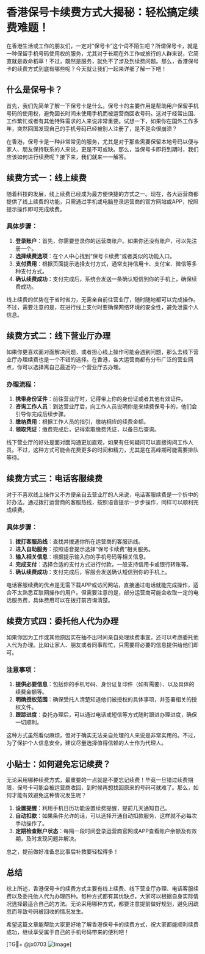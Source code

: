 # 香港保号卡续费方式大揭秘：轻松搞定续费难题！

在香港生活或工作的朋友们，一定对“保号卡”这个词不陌生吧？所谓保号卡，就是一种保留手机号码使用权的服务，尤其对于长期在外工作或旅行的人群来说，它简直就是救命稻草！不过，既然是服务，就免不了涉及到续费问题。那么，香港保号卡的续费方式到底有哪些呢？今天就让我们一起来详细了解一下吧！

## 什么是保号卡？

首先，我们先简单了解一下保号卡是什么。保号卡的主要作用是帮助用户保留手机号码的使用权，避免因长时间未使用手机而被运营商回收号码。这对于经常出国、工作繁忙或者有其他特殊需求的人来说非常重要。试想一下，如果你在国外工作多年，突然回国发现自己的手机号码已经被别人注册了，是不是会很崩溃？

在香港，保号卡是一种非常常见的服务，尤其是对于那些需要保留本地号码以便与家人、朋友保持联系的人来说，更是不可或缺。那么，当保号卡即将到期时，我们应该如何进行续费呢？接下来，我们就来一一解答。

## 续费方式一：线上续费

随着科技的发展，线上续费已经成为最方便快捷的方式之一。现在，各大运营商都提供了线上续费的功能，只需通过手机或电脑登录运营商的官方网站或APP，按照提示操作即可完成续费。

### 具体步骤：

1. **登录账户**：首先，你需要登录你的运营商账户。如果你还没有账户，可以先注册一个。
2. **选择续费选项**：在个人中心找到“保号卡续费”或者类似的功能入口。
3. **支付费用**：根据页面提示选择支付方式，通常支持信用卡、支付宝、微信等多种支付方式。
4. **确认续费成功**：支付完成后，系统会发送一条确认短信到你的手机上，确保续费成功。

线上续费的优势在于省时省力，无需亲自前往营业厅，随时随地都可以完成操作。不过，需要注意的是，在进行线上支付时要确保网络环境的安全性，避免泄露个人信息。

## 续费方式二：线下营业厅办理

如果你更喜欢面对面解决问题，或者担心线上操作可能会遇到问题，那么去线下营业厅办理续费也是一个不错的选择。在香港，各大运营商都有分布广泛的营业网点，你可以选择离自己最近的一个营业厅去办理。

### 办理流程：

1. **携带身份证件**：前往营业厅时，记得带上你的身份证或者其他有效证件。
2. **咨询工作人员**：到达营业厅后，向工作人员说明你是来续费保号卡的，他们会引导你完成后续步骤。
3. **缴纳费用**：根据工作人员的指引，缴纳相应的续费金额。
4. **领取凭证**：缴费完成后，记得索取缴费凭证，以备日后查询。

线下营业厅的好处是面对面沟通更加直观，如果有任何疑问可以直接询问工作人员。不过，这种方式可能会花费更多的时间和精力，尤其是在高峰期可能需要排队等待。

## 续费方式三：电话客服续费

对于不喜欢线上操作又不方便亲自去营业厅的人来说，电话客服续费是一个折中的好办法。通过拨打运营商的客服热线，按照语音提示一步步操作，同样可以顺利完成续费。

### 具体步骤：

1. **拨打客服热线**：查找并拨通你所在运营商的客服热线。
2. **进入自助服务**：按照语音提示选择“保号卡续费”相关服务。
3. **输入相关信息**：根据提示输入你的手机号码等相关信息。
4. **完成支付**：选择合适的支付方式进行付款，一般支持信用卡或银行转账等。
5. **确认续费成功**：支付完成后，客服会发送确认短信到你的手机上。

电话客服续费的优点是无需下载APP或访问网站，直接通过电话就能完成操作，适合不太熟悉互联网操作的用户。但需要注意的是，部分运营商可能会收取一定的电话服务费，具体费用可以在拨打前咨询清楚。

## 续费方式四：委托他人代为办理

如果你因为工作或其他原因实在抽不出时间亲自处理续费事宜，还可以考虑委托他人代为办理。比如让家人、朋友或者同事帮忙，只需要将必要的信息提供给他们即可。

### 注意事项：

1. **提供必要信息**：包括你的手机号码、身份证复印件（如有需要）、以及具体的续费金额等。
2. **明确授权范围**：确保受托人清楚知道他们被授权的具体事项，并签署相关的授权文件。
3. **跟踪进度**：委托办理后，可以通过电话或短信等方式随时跟进办理进度，确保一切顺利。

这种方式虽然看似麻烦，但对于确实无法亲自处理的人来说是非常实用的。不过，为了保护个人信息安全，建议尽量选择值得信赖的人士作为代理人。

## 小贴士：如何避免忘记续费？

无论采用哪种续费方式，最重要的一点就是不要忘记续费！毕竟一旦错过续费期限，保号卡可能会被运营商收回，到时候再想找回原来的号码可就难了。那么，如何才能有效避免这种情况发生呢？

1. **设置提醒**：利用手机日历功能设置续费提醒，提前几天通知自己。
2. **自动扣款**：如果条件允许的话，可以选择开通自动扣款服务，这样就不必每次手动操作了。
3. **定期检查账户状态**：每隔一段时间登录运营商官网或APP查看账户余额及有效期，及时发现问题并解决。

总之，提前做好准备总比事后补救要轻松得多！

## 总结

综上所述，香港保号卡的续费方式主要有线上续费、线下营业厅办理、电话客服续费以及委托他人代为办理四种。每种方式都有其优缺点，大家可以根据自身实际情况选择最适合自己的方法。无论采用哪种方式，都要注意提前做好规划，避免因疏忽而导致号码被回收的情况发生。

希望这篇文章能帮助大家更好地了解香港保号卡的续费方式，祝大家都能顺利续费成功，继续享受属于自己的手机号码带来的便利吧！

[TG💪+ @jx0703 ![Image](https://github.com/user-attachments/assets/dbca1d08-cadb-493c-b0ec-ad6f7a83f270)]